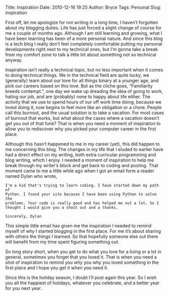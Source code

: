 Title: Inspiration
Date: 2010-12-16 19:25
Author: Bryce
Tags: Personal
Slug: inspiration

First off, let me apologize for not writing in a long time, I haven’t
forgotten about my blogging duties. Life has just forced a slight change
of course for me a couple of months ago. Although I am still learning
and growing, what I have been learning has been of a more personal
nature. And since this blog is a tech blog I really don’t feel
completely comfortable putting my personal developments right next to my
technical ones, but I’m gonna take a break from my comfort zone to talk
a little bit about something not so technical anyway.

Inspiration isn’t really a technical topic, but no less important when
it comes to doing technical things. We in the technical field are quite
lucky, we (generally) learn about our love for all things binary at a
younger age, and pick our careers based on this love. But as the cliche
goes, “Familiarity breeds contempt.”, one day we wake up dreading the
idea of going to work, hating our job, and are (probably) none to happy
about life either. The activity that we use to spend hours of our off
work time doing, because we loved doing it, now begins to feel more like
an obligation or a chore. People call this burnout, and the usual
solution is to take a vacation. For most cases of burnout that works,
but what about the cases where a vacation doesn’t get you out of that
funk? That is when you need a moment of inspiration to allow you to
rediscover why you picked your computer career in the first place.

Although this hasn’t happened to me in my career (yet), this did happen
to me concerning this blog. The changes in my life that I eluded to
earlier have had a direct effect on my writing, both extra curricular
programming and blog writing, which I enjoy. I needed a moment of
inspiration to help me break through my writer’s block and get back to
coding and posting. That moment came to me a little while ago when I got
an email form a reader named Dylan who wrote,  

```
I'm a kid that's trying to learn coding. I have started down my path of
Python. I found your site because I have been using Python to solve the
problems. Your code is really good and has helped me out a lot. So I
thought I would give you a shout out and a thanks.

Sincerely, Dylan
```

This simple little email has given me the inspiration I needed to remind
myself of why I started blogging in the first place. For me it’s about
sharing with others the things I learned. So that hopefully someone else
out there will benefit from my time spent figuring something out.

So long story short, when you get to do what you love for a living or a
lot in general, sometimes you forget that you loved it. That is when you
need a shot of inspiration to remind you why you why you loved something
in the first place and I hope you get it when you need it.

Since this is the holiday season, I doubt I’ll post again this year. So
I wish you all the happiest of holidays, whatever you celebrate, and a
better year for you next year.
